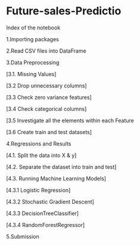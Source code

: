 # Future-sales-Predictio
Index of the notebook  

1.Importing packages  

2.Read CSV files into DataFrame

3.Data Preprocessing

[3.1. Missing Values]

[3.2 Drop unnecessary columns]

[3.3 Check zero variance features]

[3.4 Check categorical columns]

[3.5 Investigate all the elements within each Feature

[3.6 Create train and test datasets]

4.Regressions and Results

[4.1. Split the data into X & y]

[4.2. Separate the dataset into train and test]

[4.3. Running Machine Learning Models]

[4.3.1 Logistic Regression]

[4.3.2 Stochastic Gradient Descent]

[4.3.3 DecisionTreeClassifier]

[4.3.4 RandomForestRegressor]

5.Submission

